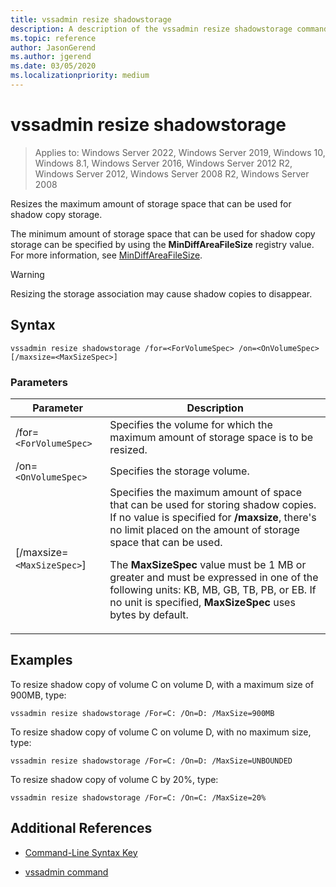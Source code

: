 ```yaml
---
title: vssadmin resize shadowstorage
description: A description of the vssadmin resize shadowstorage command, which resizes the maximum amount of storage space that can be used for shadow copy storage.
ms.topic: reference
author: JasonGerend
ms.author: jgerend
ms.date: 03/05/2020
ms.localizationpriority: medium
---
```


# vssadmin resize shadowstorage

>Applies to: Windows Server 2022, Windows Server 2019, Windows 10, Windows 8.1, Windows Server 2016, Windows Server 2012 R2, Windows Server 2012, Windows Server 2008 R2, Windows Server 2008

Resizes the maximum amount of storage space that can be used for shadow copy storage.

The minimum amount of storage space that can be used for shadow copy storage can be specified by using the **MinDiffAreaFileSize** registry value. For more information, see [MinDiffAreaFileSize](/windows/win32/backup/registry-keys-for-backup-and-restore#mindiffareafilesize).

> [!WARNING]
> Resizing the storage association may cause shadow copies to disappear.

## Syntax

```
vssadmin resize shadowstorage /for=<ForVolumeSpec> /on=<OnVolumeSpec> [/maxsize=<MaxSizeSpec>]
```

### Parameters

| Parameter | Description |
|--|--|
| /for=`<ForVolumeSpec>` | Specifies the volume for which the maximum amount of storage space is to be resized. |
| /on=`<OnVolumeSpec>` | Specifies the storage volume. |
| [/maxsize=`<MaxSizeSpec>`] | Specifies the maximum amount of space that can be used for storing shadow copies. If no value is specified for **/maxsize**, there's no limit placed on the amount of storage space that can be used.<p>The **MaxSizeSpec** value must be 1 MB or greater and must be expressed in one of the following units: KB, MB, GB, TB, PB, or EB. If no unit is specified, **MaxSizeSpec** uses bytes by default. |

## Examples

To resize shadow copy of volume C on volume D, with a maximum size of 900MB, type:

```
vssadmin resize shadowstorage /For=C: /On=D: /MaxSize=900MB
```

To resize shadow copy of volume C on volume D, with no maximum size, type:

```
vssadmin resize shadowstorage /For=C: /On=D: /MaxSize=UNBOUNDED
```

To resize shadow copy of volume C by 20%, type:

```
vssadmin resize shadowstorage /For=C: /On=C: /MaxSize=20%
```

## Additional References

- [Command-Line Syntax Key](command-line-syntax-key.md)

- [vssadmin command](vssadmin.md)
